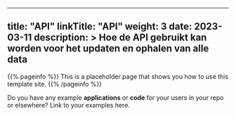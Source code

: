 
---
title: "API"
linkTitle: "API"
weight: 3
date: 2023-03-11
description: >
  Hoe de API gebruikt kan worden voor het updaten en ophalen van alle data
---

{{% pageinfo %}}
This is a placeholder page that shows you how to use this template site.
{{% /pageinfo %}}

Do you have any example **applications** or **code** for your users in your repo or elsewhere? Link to your examples here.


